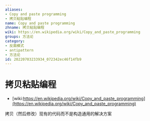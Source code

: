 ```yaml
---
aliases:
- Copy and paste programming
- 拷贝粘贴编程
name: Copy and paste programming
zhname: 拷贝粘贴编程
wiki: https://en.wikipedia.org/wiki/Copy_and_paste_programming
groups: 方法论
category:
- 反面模式
- antipattern
- 方法论
id: 20220703233934_072342ec46f14fb9
---
```


# 拷贝粘贴编程

* [wiki:https://en.wikipedia.org/wiki/Copy_and_paste_programming](https://en.wikipedia.org/wiki/Copy_and_paste_programming)

拷贝（然后修改）现有的代码而不是构造通用的解决方案
